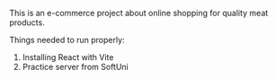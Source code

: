 This is an e-commerce project about online shopping for quality meat products.



Things needed to run properly:

1. Installing React with Vite
2. Practice server from SoftUni